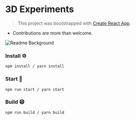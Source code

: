 # 3D Experiments
> This project was bootstrapped with [Create React App](https://github.com/facebook/create-react-app).
- Contributions are more than welcome.

![Readme Background](https://i.imgur.com/L2AnPZU.png)

### Install ⚙️

```
npm install / yarn install
```

### Start 🏃

```
npm run start / yarn start
```

### Build 😷

```
npm run build / yarn build
```

